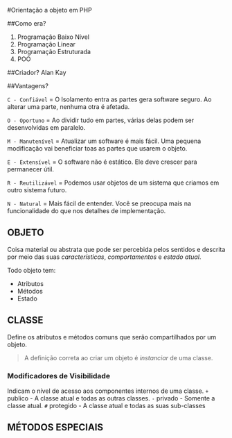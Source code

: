 #Orientação a objeto em PHP

##Como era?

1. Programação Baixo Nível
2. Programação Linear
3. Programação Estruturada
4. POO


##Criador?
Alan Kay

##Vantagens?

`C - Confiável` = O Isolamento entra as partes gera software seguro. Ao  alterar uma parte, nenhuma otra é afetada.

`O - Oportuno` = Ao dividir tudo em partes, várias delas podem ser desenvolvidas em paralelo.

`M - Manutenível` = Atualizar um software é mais fácil. Uma pequena modificação vai beneficiar toas as partes que usarem o objeto.

`E - Extensível`  = O software não é estático. Ele deve crescer para permanecer útil.

`R - Reutilizável` = Podemos usar objetos de um sistema que criamos em outro sistema futuro.

`N - Natural` = Mais fácil de entender. Você se preocupa mais na funcionalidade do que nos detalhes de implementação.

## OBJETO
Coisa material ou abstrata que pode ser percebida pelos sentidos e descrita por meio das suas *características*, *comportamentos* e *estado atual*.

Todo objeto tem:
* Atributos
* Métodos
* Estado

## CLASSE
Define os atributos e métodos comuns que serão compartilhados por um objeto.

> A definição correta ao criar um objeto é *instanciar* de uma classe.

### Modificadores de Visibilidade
Indicam o nível de acesso aos componentes internos de uma classe.
`+` publico - A classe atual e todas as outras classes.
`-` privado - Somente a classe atual.
`#` protegido - A classe atual e todas as suas sub-classes


## MÉTODOS ESPECIAIS
